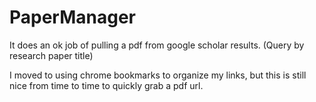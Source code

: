 PaperManager
============

It does an ok job of pulling a pdf from google scholar results. (Query by research paper title)

I moved to using chrome bookmarks to organize my links, but this is still nice from time to time to quickly grab a pdf url.
